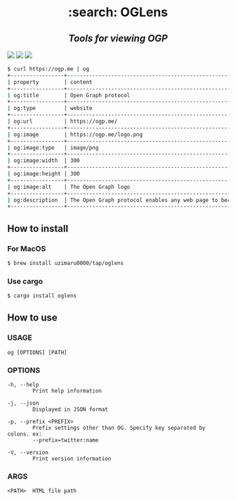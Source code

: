 <h1 align="center">:search: OGLens</h1>

<h2 align="center"><em>
Tools for viewing OGP
</em></h2>

[![](https://img.shields.io/github/license/uzimaru0000/oglens?style=for-the-badge)](https://github.com/uzimaru0000/oglens/blob/master/LICENSE)
[![](https://img.shields.io/github/v/release/uzimaru0000/oglens?style=for-the-badge)](https://github.com/uzimaru0000/oglens/releases/latest)
![](https://img.shields.io/github/downloads/uzimaru0000/oglens/total?style=for-the-badge)

```bash
$ curl https://ogp.me | og
+-----------------+-----------------------------------------------------------------------------------------+
| property        | content                                                                                 |
+-----------------+-----------------------------------------------------------------------------------------+
| og:title        | Open Graph protocol                                                                     |
+-----------------+-----------------------------------------------------------------------------------------+
| og:type         | website                                                                                 |
+-----------------+-----------------------------------------------------------------------------------------+
| og:url          | https://ogp.me/                                                                         |
+-----------------+-----------------------------------------------------------------------------------------+
| og:image        | https://ogp.me/logo.png                                                                 |
+-----------------+-----------------------------------------------------------------------------------------+
| og:image:type   | image/png                                                                               |
+-----------------+-----------------------------------------------------------------------------------------+
| og:image:width  | 300                                                                                     |
+-----------------+-----------------------------------------------------------------------------------------+
| og:image:height | 300                                                                                     |
+-----------------+-----------------------------------------------------------------------------------------+
| og:image:alt    | The Open Graph logo                                                                     |
+-----------------+-----------------------------------------------------------------------------------------+
| og:description  | The Open Graph protocol enables any web page to become a rich object in a social graph. |
+-----------------+-----------------------------------------------------------------------------------------+
```

## How to install

### For MacOS

```bash
$ brew install uzimaru0000/tap/oglens
```

### Use cargo

```bash
$ cargo install oglens
```

## How to use

### USAGE

```
og [OPTIONS] [PATH]
```

### OPTIONS

```
-h, --help
        Print help information

-j, --json
        Displayed in JSON format

-p, --prefix <PREFIX>
        Prefix settings other than OG. Specify key separated by colons. ex:
        --prefix=twitter:name

-V, --version
        Print version information
```

### ARGS

```
<PATH>  HTML file path
```
